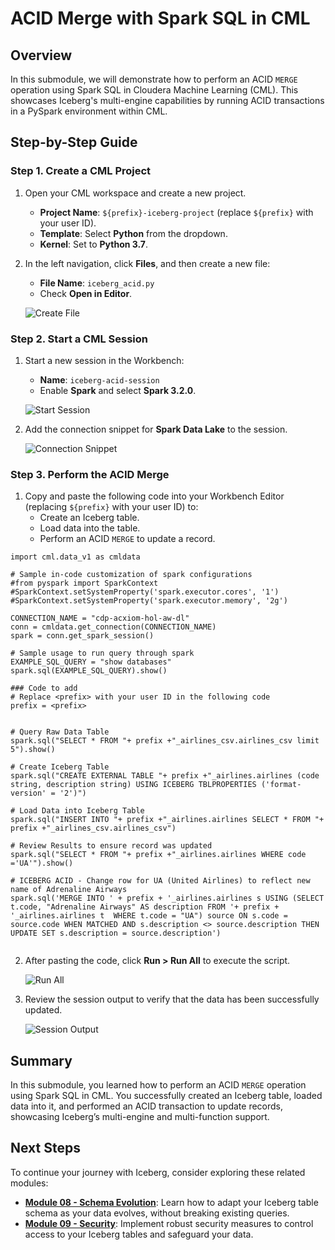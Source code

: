 # ACID Merge with Spark SQL in CML

## Overview

In this submodule, we will demonstrate how to perform an ACID `MERGE` operation using Spark SQL in Cloudera Machine Learning (CML). This showcases Iceberg's multi-engine capabilities by running ACID transactions in a PySpark environment within CML.

## Step-by-Step Guide

### Step 1. Create a CML Project

1. Open your CML workspace and create a new project.
   - **Project Name**: `${prefix}-iceberg-project` (replace `${prefix}` with your user ID).
   - **Template**: Select **Python** from the dropdown.
   - **Kernel**: Set to **Python 3.7**.

2. In the left navigation, click **Files**, and then create a new file:
   - **File Name**: `iceberg_acid.py`
   - Check **Open in Editor**.

	![Create File](../../images/66.png)

### Step 2. Start a CML Session

1. Start a new session in the Workbench:
   - **Name**: `iceberg-acid-session`
   - Enable **Spark** and select **Spark 3.2.0**.

	![Start Session](../../images/67.png)

2. Add the connection snippet for **Spark Data Lake** to the session.

	![Connection Snippet](../../images/69.png)

### Step 3. Perform the ACID Merge

1. Copy and paste the following code into your Workbench Editor (replacing `${prefix}` with your user ID) to:
   - Create an Iceberg table.
   - Load data into the table.
   - Perform an ACID `MERGE` to update a record.
  
```
import cml.data_v1 as cmldata

# Sample in-code customization of spark configurations
#from pyspark import SparkContext
#SparkContext.setSystemProperty('spark.executor.cores', '1')
#SparkContext.setSystemProperty('spark.executor.memory', '2g')

CONNECTION_NAME = "cdp-acxiom-hol-aw-dl"
conn = cmldata.get_connection(CONNECTION_NAME)
spark = conn.get_spark_session()

# Sample usage to run query through spark
EXAMPLE_SQL_QUERY = "show databases"
spark.sql(EXAMPLE_SQL_QUERY).show()

### Code to add
# Replace <prefix> with your user ID in the following code
prefix = <prefix>


# Query Raw Data Table
spark.sql("SELECT * FROM "+ prefix +"_airlines_csv.airlines_csv limit 5").show()

# Create Iceberg Table
spark.sql("CREATE EXTERNAL TABLE "+ prefix +"_airlines.airlines (code string, description string) USING ICEBERG TBLPROPERTIES ('format-version' = '2')")

# Load Data into Iceberg Table
spark.sql("INSERT INTO "+ prefix +"_airlines.airlines SELECT * FROM "+ prefix +"_airlines_csv.airlines_csv")

# Review Results to ensure record was updated
spark.sql("SELECT * FROM "+ prefix +"_airlines.airlines WHERE code ='UA'").show()

# ICEBERG ACID - Change row for UA (United Airlines) to reflect new name of Adrenaline Airways
spark.sql('MERGE INTO ' + prefix + '_airlines.airlines s USING (SELECT t.code, "Adrenaline Airways" AS description FROM '+ prefix + '_airlines.airlines t  WHERE t.code = "UA") source ON s.code = source.code WHEN MATCHED AND s.description <> source.description THEN UPDATE SET s.description = source.description')


```

2. After pasting the code, click **Run > Run All** to execute the script.

	![Run All](../../images/71.png)

3. Review the session output to verify that the data has been successfully updated.

	![Session Output](../../images/72.png)

## Summary

In this submodule, you learned how to perform an ACID `MERGE` operation using Spark SQL in CML. You successfully created an Iceberg table, loaded data into it, and performed an ACID transaction to update records, showcasing Iceberg’s multi-engine and multi-function support.

## Next Steps

To continue your journey with Iceberg, consider exploring these related modules:

- **[Module 08 - Schema Evolution](module_08.md)**: Learn how to adapt your Iceberg table schema as your data evolves, without breaking existing queries.
- **[Module 09 - Security](module_09.md)**: Implement robust security measures to control access to your Iceberg tables and safeguard your data.
